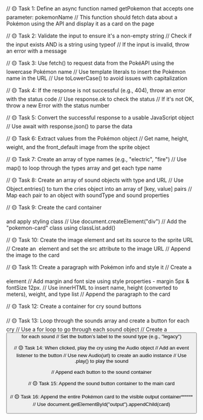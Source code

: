 // 🟡 Task 1: Define an async function named getPokemon that accepts one parameter: pokemonName
// This function should fetch data about a Pokémon using the API and display it as a card on the page

// 🟡 Task 2: Validate the input to ensure it's a non-empty string
// Check if the input exists AND is a string using typeof
// If the input is invalid, throw an error with a message

// 🟡 Task 3: Use fetch() to request data from the PokéAPI using the lowercase Pokémon name
// Use template literals to insert the Pokémon name in the URL
// Use toLowerCase() to avoid issues with capitalization

// 🟡 Task 4: If the response is not successful (e.g., 404), throw an error with the status code
// Use response.ok to check the status
// If it's not OK, throw a new Error with the status number

// 🟡 Task 5: Convert the successful response to a usable JavaScript object
// Use await with response.json() to parse the data

// 🟡 Task 6: Extract values from the Pokémon object
// Get name, height, weight, and the front_default image from the sprite object

// 🟡 Task 7: Create an array of type names (e.g., "electric", "fire")
// Use map() to loop through the types array and get each type name

// 🟡 Task 8: Create an array of sound objects with type and URL
// Use Object.entries() to turn the cries object into an array of [key, value] pairs
// Map each pair to an object with soundType and sound properties

// 🟡 Task 9: Create the card container <div> and apply styling class
// Use document.createElement("div")
// Add the "pokemon-card" class using classList.add()

// 🟡 Task 10: Create the image element and set its source to the sprite URL
// Create an <img> element and set the src attribute to the image URL
// Append the image to the card

// 🟡 Task 11: Create a paragraph with Pokémon info and style it
// Create a <p> element
// Add margin and font size using style properties - margin 5px & fontSize 12px.
// Use innerHTML to insert name, height (converted to meters), weight, and type list
// Append the paragraph to the card

// 🟡 Task 12: Create a container for cry sound buttons

// 🟡 Task 13: Loop through the sounds array and create a button for each cry
// Use a for loop to go through each sound object
// Create a <button> for each sound
// Set the button’s label to the sound type (e.g., "legacy")

// 🟡 Task 14: When clicked, play the cry using the Audio object
// Add an event listener to the button
// Use new Audio(url) to create an audio instance
// Use .play() to play the sound

// Append each button to the sound container

// 🟡 Task 15: Append the sound button container to the main card

// 🟡 Task 16: Append the entire Pokémon card to the visible output container******
// Use document.getElementById("output").appendChild(card)